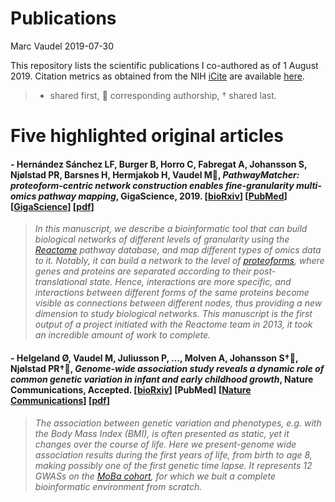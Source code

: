 Publications
================
Marc Vaudel
2019-07-30

This repository lists the scientific publications I co-authored as of 1
August 2019. Citation metrics as obtained from the NIH
[iCite](icite.od.nih.gov) are available
[here](docs/icite/icite_report_01.08.2019.xlsx).

>   - shared first, :email: corresponding authorship, † shared
last.

# Five highlighted original articles

#### \- Hernández Sánchez LF, Burger B, Horro C, Fabregat A, Johansson S, Njølstad PR, Barsnes H, Hermjakob H, **Vaudel M**:email:, *PathwayMatcher: proteoform-centric network construction enables fine-granularity multi-omics pathway mapping*, GigaScience, 2019. \[[bioRxiv](https://doi.org/10.1101/375097)\] \[[PubMed](https://www.ncbi.nlm.nih.gov/pubmed/31363752)\] \[[GigaScience](https://doi.org/10.1093/gigascience/giz088)\] \[[pdf](docs/pdf/giz088.pdf)\]

> *In this manuscript, we describe a bioinformatic tool that can build
> biological networks of different levels of granularity using the
> [Reactome](reactome.org) pathway database, and map different types of
> omics data to it. Notably, it can build a network to the level of
> [proteoforms](https://www.nature.com/articles/nmeth.2369), where genes
> and proteins are separated according to their post-translational
> state. Hence, interactions are more specific, and interactions between
> different forms of the same proteins become visible as connections
> between different nodes, thus providing a new dimension to study
> biological networks. This manuscript is the first output of a project
> initiated with the Reactome team in 2013, it took an incredible amount
> of work to
complete.*

#### \- Helgeland Ø, **Vaudel M**, Juliusson P, …, Molven A, Johansson S†:email:, Njølstad PR†:email:, *Genome-wide association study reveals a dynamic role of common genetic variation in infant and early childhood growth*, Nature Communications, Accepted. \[[bioRxiv](https://doi.org/10.1101/478255)\] \[PubMed\] \[[Nature Communications](https://go.nature.com/2VeBDRa)\] \[[pdf](docs/pdf/478255.full.pdf)\]

> *The association between genetic variation and phenotypes, *e.g.* with
> the Body Mass Index (BMI), is often presented as static, yet it
> changes over the course of life. Here we present-genome wide
> association results during the first years of life, from birth to age
> 8, making possibly one of the first genetic time lapse. It represents
> 12 GWASs on the [MoBa
> cohort](https://www.fhi.no/studier/moba/forskere/sporreskjemaer---mor-og-barn-unders/),
> for which we buit a complete bioinformatic environment from scratch.*

